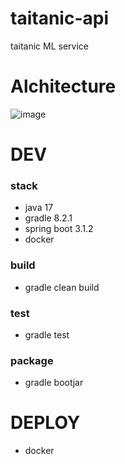# taitanic-api
taitanic ML service

# Alchitecture
![image](https://github.com/Lee-Miseon/taitanic-api/assets/128139621/dadaa303-9439-4eb1-aecf-ddb025b4a17c)

# DEV
### stack
- java 17
- gradle 8.2.1
- spring boot 3.1.2
- docker

### build
- gradle clean build

### test
- gradle test

### package
- gradle bootjar

# DEPLOY
- docker 
